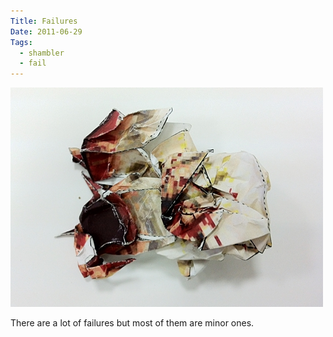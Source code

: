 ```yaml
---
Title: Failures
Date: 2011-06-29
Tags:
  - shambler
  - fail
---
```


![failures.jpg](images/failures.jpg)

There are a lot of failures but most of them are minor ones.
